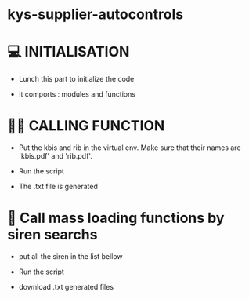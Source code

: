 # kys-supplier-autocontrols

# 💻 INITIALISATION

* Lunch this part to initialize the code

* it comports : modules and functions

# 👨‍🌾 CALLING FUNCTION

* Put the kbis and rib in the virtual env. Make sure that their names are 'kbis.pdf' and 'rib.pdf'.

* Run the script

* The .txt file is generated

# 🚜 Call mass loading functions by siren searchs

* put all the siren in the list bellow

* Run the script

* download .txt generated files
